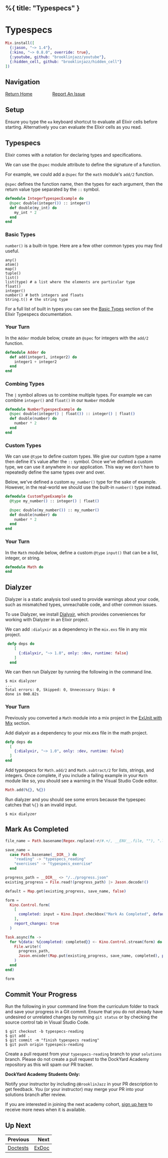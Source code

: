 %{
  title: "Typespecs"
}
---
# Typespecs

```elixir
Mix.install([
  {:jason, "~> 1.4"},
  {:kino, "~> 0.8.0", override: true},
  {:youtube, github: "brooklinjazz/youtube"},
  {:hidden_cell, github: "brooklinjazz/hidden_cell"}
])
```

## Navigation

[Return Home](../start.livemd)<span style="padding: 0 30px"></span>
[Report An Issue](https://github.com/DockYard-Academy/beta_curriculum/issues/new?assignees=&labels=&template=issue.md&title=)

## Setup

Ensure you type the `ea` keyboard shortcut to evaluate all Elixir cells before starting. Alternatively you can evaluate the Elixir cells as you read.

## Typespecs

Elixir comes with a notation for declaring types and specifications.

We can use the `@spec` module attribute to define the signature of a function.

For example, we could add a `@spec` for the `math` module's `add/2` function.

`@spec` defines the function name, then the types for each argument, then the return value type separated
by the `::` symbol.

```elixir
defmodule IntegerTypespecExample do
  @spec double(integer()) :: integer()
  def double(my_int) do
    my_int * 2
  end
end
```

### Basic Types

`number()` is a built-in type. Here are a few other common types you may find useful.

```
any()
atom()
map()
tuple()
list()
list(type) # a list where the elements are particular type
float()
integer()
number() # both integers and floats
String.t() # the string type
```

For a full list of built in types you can see the [Basic Types](https://hexdocs.pm/elixir/typespecs.html#basic-types)
section of the Elixir Typespecs documentation.

<!-- livebook:{"break_markdown":true} -->

### Your Turn

In the `Adder` module below, create an `@spec` for integers with the `add/2` function.

```elixir
defmodule Adder do
  def add(integer1, integer2) do
    integer1 + integer2
  end
end
```

### Combing Types

The `|` symbol allows us to combine multiple types. For example we can combine `integer()` and `float()` in our `Number` module

```elixir
defmodule NumberTypespecExample do
  @spec double(integer() | float()) :: integer() | float()
  def double(number) do
    number * 2
  end
end
```

### Custom Types

We can use `@type` to define custom types. We give our custom type a name then define it's value after the `::` symbol. Once we've defined a custom type, we can use it anywhere in our application. This way we don't have to repeatedly define the same types over and over.

Below, we've defined a custom `my_number()` type for the sake of example. However, in the real-world we should use the built-in `number()` type instead.

```elixir
defmodule CustomTypeExample do
  @type my_number() :: integer() | float()

  @spec double(my_number()) :: my_number()
  def double(number) do
    number * 2
  end
end
```

### Your Turn

In the `Math` module below, define a custom `@type` `input()` that can be a list, integer, or string.

```elixir
defmodule Math do
end
```

## Dialyzer

Dialyzer is a static analysis tool used to provide warnings about your code, such as mismatched types,
unreachable code, and other common issues.

To use Dialyzer, we install [Dialyxir](https://github.com/jeremyjh/dialyxir), which provides conveniences for working with Dialyzer in an Elixir project.

We can add `:dialyxir` as a dependency in the `mix.exs` file in any mix project.

<!-- livebook:{"force_markdown":true} -->

```elixir
 defp deps do
    [
      {:dialyxir, "~> 1.0", only: :dev, runtime: false}
    ]
  end
```

We can then run Dialyzer by running the following in the command line.

```
$ mix dialyzer
...
Total errors: 0, Skipped: 0, Unnecessary Skips: 0
done in 0m0.82s
```

<!-- livebook:{"break_markdown":true} -->

### Your Turn

Previously you converted a `Math` module into a mix project in the [ExUnit with Mix](./exunit_with_mix.livemd) section.

Add dialyxir as a dependency to your mix.exs file in the math project.

<!-- livebook:{"force_markdown":true} -->

```elixir
defp deps do
  [
    {:dialyxir, "~> 1.0", only: :dev, runtime: false}
  ]
end
```

Add typespecs for `Math.add/2` and `Math.subtract/2` for lists, strings, and integers.
Once complete, if you include a failing example in your `Math` module like so, you should see a warning in the Visual Studio Code editor.

<!-- livebook:{"force_markdown":true} -->

```elixir
Math.add(%{}, %{})
```

Run dialyzer and you should see some errors because the typespec catches that `%{}` is an invalid input.

```
$ mix dialyzer
```

## Mark As Completed

<!-- livebook:{"attrs":{"source":"file_name = Path.basename(Regex.replace(~r/#.+/, __ENV__.file, \"\"), \".livemd\")\n\nsave_name =\n  case Path.basename(__DIR__) do\n    \"reading\" -> \"typespecs_reading\"\n    \"exercises\" -> \"typespecs_exercise\"\n  end\n\nprogress_path = __DIR__ <> \"/../progress.json\"\nexisting_progress = File.read!(progress_path) |> Jason.decode!()\n\ndefault = Map.get(existing_progress, save_name, false)\n\nform =\n  Kino.Control.form(\n    [\n      completed: input = Kino.Input.checkbox(\"Mark As Completed\", default: default)\n    ],\n    report_changes: true\n  )\n\nTask.async(fn ->\n  for %{data: %{completed: completed}} <- Kino.Control.stream(form) do\n    File.write!(\n      progress_path,\n      Jason.encode!(Map.put(existing_progress, save_name, completed), pretty: true)\n    )\n  end\nend)\n\nform","title":"Track Your Progress"},"chunks":null,"kind":"Elixir.HiddenCell","livebook_object":"smart_cell"} -->

```elixir
file_name = Path.basename(Regex.replace(~r/#.+/, __ENV__.file, ""), ".livemd")

save_name =
  case Path.basename(__DIR__) do
    "reading" -> "typespecs_reading"
    "exercises" -> "typespecs_exercise"
  end

progress_path = __DIR__ <> "/../progress.json"
existing_progress = File.read!(progress_path) |> Jason.decode!()

default = Map.get(existing_progress, save_name, false)

form =
  Kino.Control.form(
    [
      completed: input = Kino.Input.checkbox("Mark As Completed", default: default)
    ],
    report_changes: true
  )

Task.async(fn ->
  for %{data: %{completed: completed}} <- Kino.Control.stream(form) do
    File.write!(
      progress_path,
      Jason.encode!(Map.put(existing_progress, save_name, completed), pretty: true)
    )
  end
end)

form
```

## Commit Your Progress

Run the following in your command line from the curriculum folder to track and save your progress in a Git commit.
Ensure that you do not already have undesired or unrelated changes by running `git status` or by checking the source control tab in Visual Studio Code.

```
$ git checkout -b typespecs-reading
$ git add .
$ git commit -m "finish typespecs reading"
$ git push origin typespecs-reading
```

Create a pull request from your `typespecs-reading` branch to your `solutions` branch.
Please do not create a pull request to the DockYard Academy repository as this will spam our PR tracker.

**DockYard Academy Students Only:**

Notify your instructor by including `@BrooklinJazz` in your PR description to get feedback.
You (or your instructor) may merge your PR into your solutions branch after review.

If you are interested in joining the next academy cohort, [sign up here](https://academy.dockyard.com/) to receive more news when it is available.

## Up Next

| Previous                               | Next                             |
| -------------------------------------- | -------------------------------: |
| [Doctests](../reading/doctests.livemd) | [ExDoc](../reading/exdoc.livemd) |


